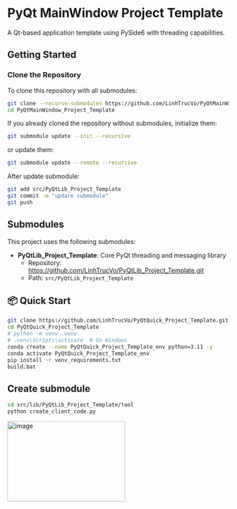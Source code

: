 # PyQt MainWindow Project Template

A Qt-based application template using PySide6 with threading capabilities.

## Getting Started

### Clone the Repository

To clone this repository with all submodules:

```bash
git clone --recurse-submodules https://github.com/LinhTrucVo/PyQtMainWindow_Project_Template.git
cd PyQtMainWindow_Project_Template
```

If you already cloned the repository without submodules, initialize them:

```bash
git submodule update --init --recursive
```
or update them:

```bash
git submodule update --remote --recursive
```

After update submodule:

```bash
git add src/PyQtLib_Project_Template
git commit -m "updare submodule"
git push
```

## Submodules

This project uses the following submodules:

- **PyQtLib_Project_Template**: Core PyQt threading and messaging library
  - Repository: https://github.com/LinhTrucVo/PyQtLib_Project_Template.git
  - Path: `src/PyQtLib_Project_Template`


## 📦 Quick Start

```sh
git clone https://github.com/LinhTrucVo/PyQtQuick_Project_Template.git
cd PyQtQuick_Project_Template
# python -m venv .venv
# .venv\Scripts\activate  # On Windows
conda create --name PyQtQuick_Project_Template_env python=3.11 -y
conda activate PyQtQuick_Project_Template_env
pip install -r venv_requirements.txt
build.bat

```

## Create submodule
```sh
cd src/lib/PyQtLib_Project_Template/tool
python create_client_code.py
```
<img width="267" height="182" alt="image" src="https://github.com/user-attachments/assets/d1ff1095-cc93-468a-8695-3bee0baca933" />
